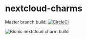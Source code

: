 # nextcloud-charms

Master branch build: [![CircleCI](https://circleci.com/gh/erik78se/nextcloud-charms/tree/master.svg?style=svg)](https://circleci.com/gh/erik78se/nextcloud-charms/tree/master)

![Bionic nextcloud charm build](https://github.com/nextcloud-charmers/nextcloud-charms/actions/workflows/build-nextcloud-bionic.yml/badge.svg)

